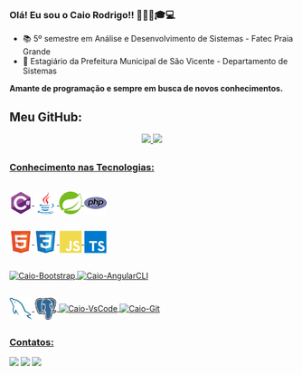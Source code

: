### Olá! Eu sou o Caio Rodrigo!! 👨🏾‍🎓🎓💻
- 📚 5º semestre em Análise e Desenvolvimento de Sistemas - Fatec Praia Grande
- 👔 Estagiário da Prefeitura Municipal de São Vicente - Departamento de Sistemas

<p><b>Amante de programação e sempre em busca de novos conhecimentos.</b></p>

## Meu GitHub:
<div align="center">
  <a href="https://github.com/caiorodriveira">
  <img height="160em" src="https://github-readme-stats.vercel.app/api?username=caiorodriveira&show_icons=true&theme=github_dark&include_all_commits=true&count_private=true"/>
  <img height="160em" src="https://github-readme-stats.vercel.app/api/top-langs/?username=caiorodriveira&layout=compact&langs_count=7&theme=github_dark"/>
</div>

## 
### Conhecimento nas Tecnologias:
<div style="display: inline_block"><br>
  <img align="center" alt="Caio-Csharp" height="40" width="40" src="https://raw.githubusercontent.com/devicons/devicon/master/icons/csharp/csharp-original.svg">
  <img align="center" alt="Caio-Java" height="40" width="40" src="https://raw.githubusercontent.com/devicons/devicon/master/icons/java/java-original.svg">
  <img align="center" alt="Caio-Spring" height="40" width="40" src="https://raw.githubusercontent.com/devicons/devicon/master/icons/spring/spring-original.svg">
  <img align="center" alt="Caio-PHP" height="40" width="40" src="https://raw.githubusercontent.com/devicons/devicon/master/icons/php/php-original.svg">

##
  <img align="center" alt="Caio-HTML" height="40" width="40" src="https://raw.githubusercontent.com/devicons/devicon/master/icons/html5/html5-original.svg">
  <img align="center" alt="Caio-CSS" height="40" width="40"" src="https://raw.githubusercontent.com/devicons/devicon/master/icons/css3/css3-original.svg">
  <img align="center" alt="Caio-Js" height="40" width="40" src="https://raw.githubusercontent.com/devicons/devicon/master/icons/javascript/javascript-plain.svg">
  <img align="center" alt="Caio-Ts" height="40" width="40" src="https://raw.githubusercontent.com/devicons/devicon/master/icons/typescript/typescript-original.svg">
  
##
  <img align="center" alt="Caio-Bootstrap" height="50" width="50"  src="https://cdn.jsdelivr.net/gh/devicons/devicon/icons/bootstrap/bootstrap-original.svg">
  <img align="center" alt="Caio-AngularCLI" height="50" width="50"  src="https://angular.io/assets/images/logos/angular/angular.svg">
  
##
  <img align="center" alt="Caio-Mysql" height="40" width="40" src="https://raw.githubusercontent.com/devicons/devicon/master/icons/mysql/mysql-original.svg">
  <img align="center" alt="Caio-PostgreSql" height="40" width="40" src="https://raw.githubusercontent.com/devicons/devicon/master/icons/postgresql/postgresql-original.svg">
  <img align="center" alt="Caio-VsCode" height="40" width="40" src="https://cdn.jsdelivr.net/gh/devicons/devicon/icons/vscode/vscode-original.svg">
  <img align="center" alt="Caio-Git" height="50" width="50"  src="https://cdn.jsdelivr.net/gh/devicons/devicon/icons/git/git-original.svg">

 
</div>

##
### Contatos:
<div> 
  <a href="https://instagram.com/caio14_rod" target="_blank"><img src="https://img.shields.io/badge/-Instagram-%23E4405F?style=for-the-badge&logo=instagram&logoColor=white" target="_blank"></a>
  <a href = "mailto:caiorodrigo2775@gmail.com"><img src="https://img.shields.io/badge/-Gmail-%23333?style=for-the-badge&logo=gmail&logoColor=white" target="_blank"></a>
  <a href="https://www.linkedin.com/in/caioorodrigo/" target="_blank"><img src="https://img.shields.io/badge/-LinkedIn-%230077B5?style=for-the-badge&logo=linkedin&logoColor=white" target="_blank"></a>
  
##
  <!--![Snake animation](https://github.com/caiorodriveira/caiorodriveira/blob/output/github-contribution-grid-snake.svg)-->
</div>
